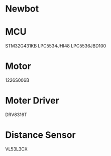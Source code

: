 # Newbot

# MCU
STM32G431KB
LPC5534JHI48
LPC5536JBD100

# Motor
1226S006B
# Moter Driver
DRV8316T
# Distance Sensor
VL53L3CX

